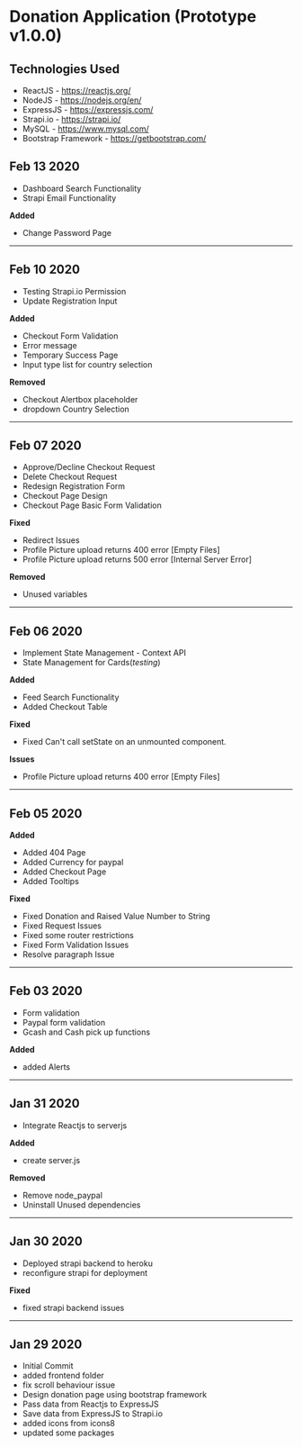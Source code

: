 <h1>Donation Application (Prototype v1.0.0)</h1>

<h2>Technologies Used</h2>
<ul>
  <li>ReactJS - <a href='https://reactjs.org/'>https://reactjs.org/</a></li>
  <li>NodeJS - <a href='https://nodejs.org/en/'>https://nodejs.org/en/</a></li>
  <li>ExpressJS - <a href='https://expressjs.com/'>https://expressjs.com/</a></li>
  <li>Strapi.io - <a href='https://strapi.io/'>https://strapi.io/</a></li>
  <li>MySQL - <a href='https://www.mysql.com/'>https://www.mysql.com/</a></li>
  <li>Bootstrap Framework - <a href='https://getbootstrap.com/'>https://getbootstrap.com/</a></li>
</ul>

<h2>Feb 13 2020</h2>
<ul>
  <li>Dashboard Search Functionality</li>
  <li>Strapi Email Functionality</li>
</ul>
<p><strong>Added</strong></p>
<ul>
  <li>Change Password Page</li>
</ul>
<hr/>

<h2>Feb 10 2020</h2>
<ul>
  <li>Testing Strapi.io Permission</li>
  <li>Update Registration Input</li>
</ul>
<p><strong>Added</strong></p>
<ul>
  <li>Checkout Form Validation</li>
  <li>Error message</li>
  <li>Temporary Success Page</li>
  <li>Input type list for country selection</li>
</ul>
<p><strong>Removed</strong></p>
<ul>
  <li>Checkout Alertbox placeholder</li>
  <li>dropdown Country Selection</li>
</ul>
<hr/>


<h2>Feb 07 2020</h2>
<ul>
  <li>Approve/Decline Checkout Request</li>
  <li>Delete Checkout Request</li>
  <li>Redesign Registration Form</li>
  <li>Checkout Page Design</li>
  <li>Checkout Page Basic Form Validation</li>
</ul>
<p><strong>Fixed</strong></p>
<ul>
  <li>Redirect Issues</li>
  <li>Profile Picture upload returns 400 error [Empty Files]</li>
  <li>Profile Picture upload returns 500 error [Internal Server Error]</li>
</ul>
<p><strong>Removed</strong></p>
<ul>
  <li>Unused variables</li>
</ul>
<hr/>


<h2>Feb 06 2020</h2>
<ul>
  <li>Implement State Management - Context API</li>
  <li>State Management for Cards(<em>testing</em>)</li>
</ul>
<p><strong>Added</strong></p>
<ul>
  <li>Feed Search Functionality</li>
  <li>Added Checkout Table</li>
</ul>
<p><strong>Fixed</strong></p>
<ul>
  <li>Fixed Can't call setState on an unmounted component.</li>
</ul>
<p><strong>Issues</strong></p>
<ul>
  <li>Profile Picture upload returns 400 error [Empty Files]</li>
</ul>
<hr/>


<h2>Feb 05 2020</h2>
<p><strong>Added</strong></p>
<ul>
  <li>Added 404 Page</li>
  <li>Added Currency for paypal</li>
  <li>Added Checkout Page</li>
  <li>Added Tooltips</li>
</ul>
<p><strong>Fixed</strong></p>
<ul>
  <li>Fixed Donation and Raised Value Number to String</li>
  <li>Fixed Request Issues</li>
  <li>Fixed some router restrictions</li>
  <li>Fixed Form Validation Issues</li>
  <li>Resolve paragraph Issue</li>
</ul>
<hr/>


<h2>Feb 03 2020</h2>
<ul>
  <li>Form validation</li>
  <li>Paypal form validation</li>
  <li>Gcash and Cash pick up functions</li>
</ul>
<p><strong>Added</strong></p>
<ul>
  <li>added Alerts</li>
</ul>
<hr/>


<h2>Jan 31 2020</h2>
<ul>
  <li>Integrate Reactjs to serverjs</li>
</ul>
<p><strong>Added</strong></p>
<ul>
  <li>create server.js</li>
</ul>
<p><strong>Removed</strong></p>
<ul>
  <li>Remove node_paypal</li>
  <li>Uninstall Unused dependencies</li>
</ul>
<hr/>


<h2>Jan 30 2020</h2>
<ul>
  <li>Deployed strapi backend to heroku</li>
  <li>reconfigure strapi for deployment</li>
</ul>
<p><strong>Fixed</strong></p>
<ul>
  <li>fixed strapi backend issues</li>
</ul>
<hr/>


<h2>Jan 29 2020</h2>
<ul>
  <li>Initial Commit</li>
  <li>added frontend folder</li>
  <li>fix scroll behaviour issue</li>
  <li>Design donation page using bootstrap framework</li>
  <li>Pass data from Reactjs to ExpressJS</li>
  <li>Save data from ExpressJS to Strapi.io</li>
  <li>added icons from icons8</li>
  <li>updated some packages</li>
</ul>
